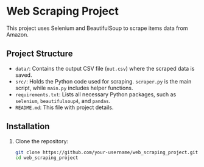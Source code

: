# Web Scraping Project

This project uses Selenium and BeautifulSoup to scrape items data from Amazon.

## Project Structure

- `data/`: Contains the output CSV file (`out.csv`) where the scraped data is saved.
- `src/`: Holds the Python code used for scraping. `scraper.py` is the main script, while `main.py` includes helper functions.
- `requirements.txt`: Lists all necessary Python packages, such as `selenium`, `beautifulsoup4`, and `pandas`.
- `README.md`: This file with project details.

## Installation

1. Clone the repository:
   ```bash
   git clone https://github.com/your-username/web_scraping_project.git
   cd web_scraping_project
